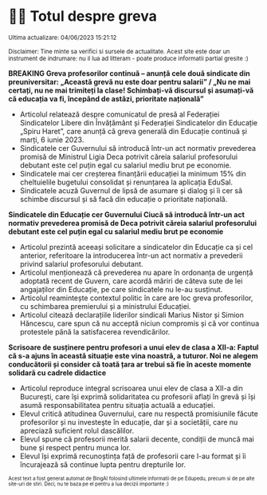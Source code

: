 # 👩‍🏫 Totul despre greva
<sub>Ultima actualizare: 04/06/2023 15:21:12</sub>

<sub>Disclaimer: Tine minte sa verifici si sursele de actualitate. Acest site este doar un instrument de indrumare: nu il lua ad litteram - poate produce informatii partial gresite :)</sub>

**BREAKING Greva profesorilor continuă – anunță cele două sindicate din preuniversitar: „Această grevă nu este doar pentru salarii” / „Nu ne mai certați, nu ne mai trimiteți la clase! Schimbați-vă discursul și asumați-vă că educația va fi, începând de astăzi, prioritate națională”**

- Articolul relatează despre comunicatul de presă al Federației Sindicatelor Libere din Învățământ și Federației Sindicatelor din Educație „Spiru Haret”, care anunță că greva generală din Educație continuă și marți, 6 iunie 2023.
- Sindicatele cer Guvernului să introducă într-un act normativ prevederea promisă de Ministrul Ligia Deca potrivit căreia salariul profesorului debutant este cel puțin egal cu salariul mediu brut pe economie.
- Sindicatele mai cer creșterea finanțării educației la minimum 15% din cheltuielile bugetului consolidat și renunțarea la aplicația EduSal.
- Sindicatele acuză Guvernul de lipsă de asumare și dialog și îi cer să schimbe discursul și să facă din educație o prioritate națională.

**Sindicatele din Educație cer Guvernului Ciucă să introducă într-un act normativ prevederea promisă de Deca potrivit căreia salariul profesorului debutant este cel puțin egal cu salariul mediu brut pe economie**

- Articolul prezintă aceeași solicitare a sindicatelor din Educație ca și cel anterior, referitoare la introducerea într-un act normativ a prevederii privind salariul profesorului debutant.
- Articolul menționează că prevederea nu apare în ordonanța de urgență adoptată recent de Guvern, care acordă măriri de câteva sute de lei angajaților din Educație, pe care sindicatele nu le-au susținut.
- Articolul reamintește contextul politic în care are loc greva profesorilor, cu schimbarea premierului și a ministrului Educației.
- Articolul citează declarațiile liderilor sindicali Marius Nistor și Simion Hăncescu, care spun că nu acceptă niciun compromis și că vor continua protestele până la satisfacerea revendicărilor.

**Scrisoare de susținere pentru profesori a unui elev de clasa a XII-a: Faptul că s-a ajuns în această situație este vina noastră, a tuturor. Noi ne alegem conducătorii și consider că toată țara ar trebui să fie în aceste momente solidară cu cadrele didactice**

- Articolul reproduce integral scrisoarea unui elev de clasa a XII-a din București, care își exprimă solidaritatea cu profesorii aflați în grevă și își asumă responsabilitatea pentru situația actuală a educației.
- Elevul critică atitudinea Guvernului, care nu respectă promisiunile făcute profesorilor și nu investește în educație, dar și a societății, care nu apreciază suficient rolul dascălilor.
- Elevul spune că profesorii merită salarii decente, condiții de muncă mai bune și respect pentru munca lor.
- Elevul își exprimă recunoștința față de profesorii care l-au format și îi încurajează să continue lupta pentru drepturile lor.


<sub><sub>Acest text a fost generat automat de BingAI folosind ultimele informatii de pe Edupedu, precum si de pe alte site-uri de stiri. Deci, nu te baza pe el pentru a lua decizii importante :)</sub></sub>